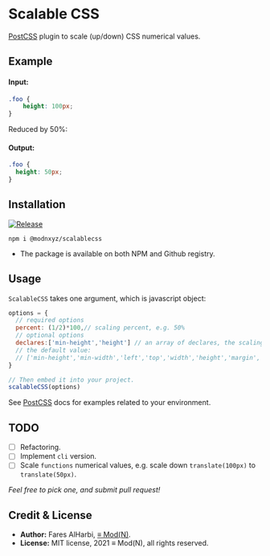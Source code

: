 # Scalable CSS

[PostCSS] plugin to scale (up/down) CSS numerical values.

[PostCSS]: https://github.com/postcss/postcss
[≡ Mod(N)]: https://modn.xyz

## Example

#### Input:
```css
.foo {
    height: 100px;
}
```
Reduced by 50%:
#### Output:
```css
.foo {
  height: 50px;
}
```

## Installation
[![Release](https://github.com/ModNxyz/ScalableCSS/actions/workflows/publish.yml/badge.svg)](https://github.com/ModNxyz/ScalableCSS/actions/workflows/publish.yml)
```
npm i @modnxyz/scalablecss
```
- The package is available on both NPM and Github registry.
## Usage
`ScalableCSS` takes one argument, which is javascript object:
```js
options = {
  // required options 
  percent: (1/2)*100,// scaling percent, e.g. 50%
  // optional options
  declares:['min-height','height'] // an array of declares, the scaling will apply **only** to it.
  // the default value: 
  // ['min-height','min-width','left','top','width','height','margin', 'padding', 'font-size', 'line-height', 'transform'];
}

// Then embed it into your project.
scalableCSS(options)
```

See [PostCSS] docs for examples related to your environment.

## TODO
- [ ] Refactoring.
- [ ] Implement `cli` version.
- [ ] Scale `functions` numerical values, e.g. scale down `translate(100px)` to `translate(50px)`.

*Feel free to pick one, and submit pull request!*
## Credit & License
- **Author:** Fares AlHarbi, [≡ Mod(N)].
- **License:** MIT license, 2021 ≡ Mod(N), all rights reserved.
